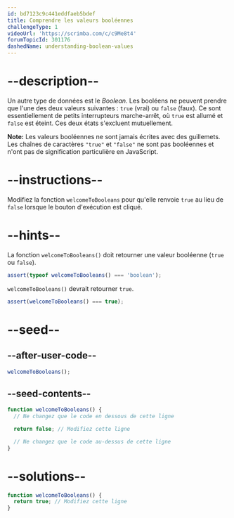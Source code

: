 ```yaml
---
id: bd7123c9c441eddfaeb5bdef
title: Comprendre les valeurs booléennes
challengeType: 1
videoUrl: 'https://scrimba.com/c/c9Me8t4'
forumTopicId: 301176
dashedName: understanding-boolean-values
---
```


# --description--

Un autre type de données est le <dfn>Boolean</dfn>. Les booléens ne peuvent prendre que l'une des deux valeurs suivantes : `true` (vrai) ou `false` (faux). Ce sont essentiellement de petits interrupteurs marche-arrêt, où `true` est allumé et `false` est éteint. Ces deux états s'excluent mutuellement.

**Note:** Les valeurs booléennes ne sont jamais écrites avec des guillemets. Les chaînes de caractères `"true"` et `"false"` ne sont pas booléennes et n'ont pas de signification particulière en JavaScript.

# --instructions--

Modifiez la fonction `welcomeToBooleans` pour qu'elle renvoie `true` au lieu de `false` lorsque le bouton d'exécution est cliqué. 

# --hints--

La fonction `welcomeToBooleans()` doit retourner une valeur booléenne (`true` ou `false`).

```js
assert(typeof welcomeToBooleans() === 'boolean');
```

`welcomeToBooleans()` devrait retourner `true`.

```js
assert(welcomeToBooleans() === true);
```

# --seed--

## --after-user-code--

```js
welcomeToBooleans();
```

## --seed-contents--

```js
function welcomeToBooleans() {
  // Ne changez que le code en dessous de cette ligne

  return false; // Modifiez cette ligne

  // Ne changez que le code au-dessus de cette ligne
}
```

# --solutions--

```js
function welcomeToBooleans() {
  return true; // Modifiez cette ligne
}
```
